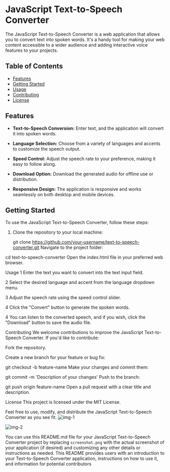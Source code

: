 # JavaScript Text-to-Speech Converter

The JavaScript Text-to-Speech Converter is a web application that allows you to convert text into spoken words. It's a handy tool for making your web content accessible to a wider audience and adding interactive voice features to your projects.

## Table of Contents

- [Features](#features)
- [Getting Started](#getting-started)
- [Usage](#usage)
- [Contributing](#contributing)
- [License](#license)

## Features

- **Text-to-Speech Conversion:** Enter text, and the application will convert it into spoken words.

- **Language Selection:** Choose from a variety of languages and accents to customize the speech output.

- **Speed Control:** Adjust the speech rate to your preference, making it easy to follow along.

- **Download Option:** Download the generated audio for offline use or distribution.

- **Responsive Design:** The application is responsive and works seamlessly on both desktop and mobile devices.

## Getting Started

To use the JavaScript Text-to-Speech Converter, follow these steps:

1. Clone the repository to your local machine:
  
   git clone https://github.com/your-username/text-to-speech-converter.git
Navigate to the project folder:

cd text-to-speech-converter
Open the index.html file in your preferred web browser.

Usage
1 Enter the text you want to convert into the text input field.

2 Select the desired language and accent from the language dropdown menu.

3 Adjust the speech rate using the speed control slider.

4 Click the "Convert" button to generate the spoken words.

4 You can listen to the converted speech, and if you wish, click the "Download" button to save the audio file.

Contributing
We welcome contributions to improve the JavaScript Text-to-Speech Converter. If you'd like to contribute:

Fork the repository.

Create a new branch for your feature or bug fix:

git checkout -b feature-name
Make your changes and commit them:

git commit -m 'Description of your changes'
Push to the branch:

git push origin feature-name
Open a pull request with a clear title and description.

License
This project is licensed under the MIT License.

Feel free to use, modify, and distribute the JavaScript Text-to-Speech Converter as you see fit.
![img-1](https://github.com/navanee1609/text-voice-Converter/assets/120004894/ba0d17e3-b589-4a6a-9291-6a1602fd7c09)

![img-2](https://github.com/navanee1609/text-voice-Converter/assets/120004894/73c00dac-7c3f-4734-a2fc-3255deb9482f)



You can use this README.md file for your JavaScript Text-to-Speech Converter project by replacing `screenshot.png` with the actual screenshot of your application (if desired) and customizing any other details or instructions as needed. This README provides users with an introduction to your Text-to-Speech Converter application, instructions on how to use it, and information for potential contributors
